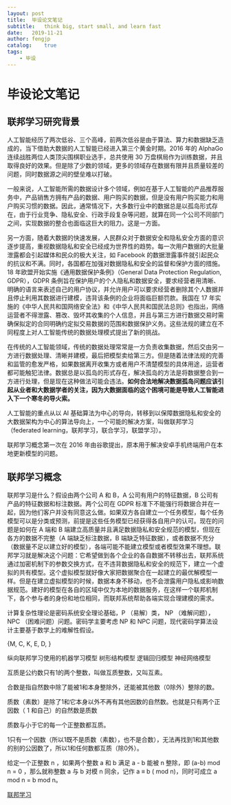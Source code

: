 ```yaml
---
layout: post
title:  毕设论文笔记
subtitle:   think big, start small, and learn fast
date:   2019-11-21
author: fengjp
catalog:    true
tags:
    - 毕设
---
```


#   毕设论文笔记

##  联邦学习研究背景

人工智能经历了两次低谷、三个高峰，前两次低谷是由于算法、算力和数据缺乏造成的，当下借助大数据的人工智能已经进入第三个黄金时期。2016 年的 AlphaGo 连续战胜两位人类顶尖围棋职业选手，总共使用 30 万盘棋局作为训练数据，并且取得良好的效果。但是除了少数的领域，更多的领域存在数据有限并且质量较差的问题，同时数据源之间的壁垒难以打破。

一般来说，人工智能所需的数据设计多个领域，例如在基于人工智能的产品推荐服务中，产品销售方拥有产品的数据、用户购买的数据，但是没有用户购买能力和用户购买习惯的数据。因此，通常情况下，大多数行业中的数据总是以孤岛形式存在，由于行业竞争、隐私安全、行政手段复杂等问题，就算在同一个公司不同部门之间，实现数据的整合也面临这巨大的阻力。这是一方面。

另一方面，随着大数据的快速发展，人民群众对于数据安全和隐私安全方面的意识逐步提高，重视数据隐私和安全已经成为世界性的趋势。每一次用户数据的大批量泄露都会引起媒体和民众的极大关注，如 Facebook 的数据泄露事件就引起民众的抗议和不满。同时，各国都在加强对数据隐私和安全的监督和保护方面的措施。18 年欧盟开始实施《通用数据保护条例》（General Data Protection Regulation, GDPR），GDPR 条例旨在保护用户的个人隐私和数据安全，要求经营者用清晰、明确的语言来表述自己的用户协议，并允许用户可以要求经营者删除其个人数据并且停止利用其数据进行建模，违背该条例的企业将面临巨额罚款。我国在 17 年实施的《中华人民共和国网络安全法》和《中华人民共和国民法总则》也指出，网络运营者不得泄露、篡改、毁坏其收集的个人信息，并且与第三方进行数据交易时需确保拟定的合同明确约定拟交易数据的范围和数据保护义务。这些法规的建立在不同程度上对人工智能传统的数据处理模式提出了新的挑战。

在传统的人工智能领域，传统的数据处理常常是一方负责收集数据，然后交由另一方进行数据处理、清晰并建模，最后把模型卖给第三方。但是随着法律法规的完善和监管的愈发严格，如果数据离开收集方或者用户不清楚模型的具体用途，运营者都可能触犯法律。数据总是以孤岛的形式存在，解决孤岛的方法是将数据整合到一方进行处理，但是现在这种做法可能会违法。__如何合法地解决数据孤岛问题应该引起从业者和大数据学者的关注，因为大数据面临的这个困境可能是导致人工智能进入下一个寒冬的导火索。__

人工智能的重点从以 AI 基础算法为中心的导向，转移到以保障数据隐私和安全的大数据架构为中心的算法导向上，一个可能的解决方案，叫做联邦学习（federated learning，联邦学习，联合学习，联盟学习）。

联邦学习概念第一次在 2016 年由谷歌提出，原本用于解决安卓手机终端用户在本地更新模型的问题。

##  联邦学习概念

联邦学习是什么？假设由两个公司 A 和 B，A 公司有用户的特征数据，B 公司有产品的特征数据和标注数据。两个公司在 GDPR 标准下不能强行将数据合并在一起，因为他们客户并没有同意这么做。如果双方各自建立一个任务模型，每个任务模型可以是分类或预测，前提是这些任务模型已经获得各自用户的认可。现在的问题是如何在 A 端和 B 端建立高质量并且满足数据隐私和安全规范的模型，但现在各方的数据不完整（A 端缺乏标注数据，B 端缺乏特征数据），或者数据不充分（数据量不足以建立好的模型），各端可能不能建立模型或者模型效果不理想。联邦学习就是解决这个问题：它希望做到各个企业的各自数据不转移出去，联邦系统通过加密机制下的参数交换方式，在不违背数据隐私和安全的规范下，建立一个虚拟的共有模型。这个虚拟模型就好像大家把数据聚合在一起建立的最优解模型一样。但是在建立虚拟模型的时候，数据本身不移动，也不会泄露用户隐私或影响数据规范。建好的模型在各自的区域中仅为本地的数据服务，在这样一个联邦机制下，各个参与者的身份和地位相同，而联邦系统帮助各端实现合理建模的需求。

计算复杂性理论是密码系统安全理论基础，P （易解）类， NP （难解问题）， NPC （困难问题）问题。密码学主要考虑 NP 和 NPC 问题，现代密码学算法设计主要基于数学上的难解性假设。

{M, C, K, E, D, } 

纵向联邦学习使用的机器学习模型 树形结构模型 逻辑回归模型 神经网络模型

互质是公约数只有1的两个整数，叫做互质整数，又叫互素。

合数是指自然数中除了能被1和本身整除外，还能被其他数（0除外）整除的数。

质数（素数）是除了1和它本身以外不再有其他因数的自然数。也就是只有两个正因数（ 1 和自己）的自然数是质数

质数与小于它的每一个正整数都互质。

1只有一个因数（所以1既不是质数（素数），也不是合数），无法再找到1和其他数的别的公因数了，所以1和任何数都互质（除0外）。

给定一个正整数 n ，如果两个整数 a 和 b 满足 a - b 能被 n 整除，即 (a-b) mod n = 0 ，那么就称整数 a 与 b 对模 n 同余，记作 a ≡ b ( mod n)，同时可成立 a mod n = b mod n。


[联邦学习](https://mp.weixin.qq.com/s/5FTrG5SZey2yeIbuyT3HoQ)